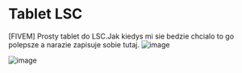# Tablet LSC
[FIVEM] Prosty tablet do LSC.Jak kiedys mi sie bedzie chcialo to go polepsze a narazie zapisuje sobie tutaj.
![image](https://user-images.githubusercontent.com/62524974/180676944-eee91bc9-08b4-4bd0-9562-ef57d673addc.png)

![image](https://user-images.githubusercontent.com/62524974/180676920-6f9a83fc-eac8-43a3-b050-e66baf4d34e6.png)


